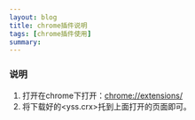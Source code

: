 ```yaml
---
layout: blog
title: chrome插件说明
tags: [chrome插件使用]
summary: 
---
```

### 说明

1. 打开在chrome下打开：<chrome://extensions/>
2. 将下载好的<yss.crx>托到上面打开的页面即可。
